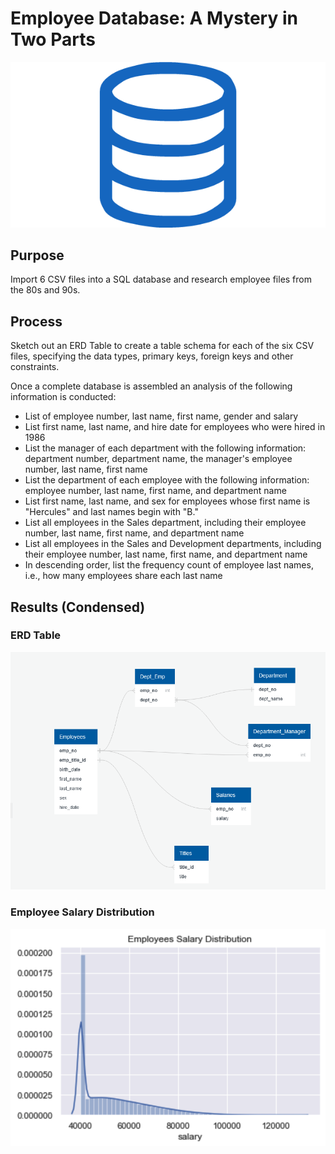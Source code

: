 # Employee Database: A Mystery in Two Parts

![Screenshot](Screenshots/SQLogo.jpg "Screenshot")

## Purpose
Import 6 CSV files into a SQL database and research employee files from the 80s and 90s.

## Process
Sketch out an ERD Table to create a table schema for each of the six CSV files, specifying the data types, primary keys, foreign keys and other constraints.

Once a complete database is assembled an analysis of the following information is conducted:
- List of employee number, last name, first name, gender and salary
- List first name, last name, and hire date for employees who were hired in 1986
- List the manager of each department with the following information: department number,          department name, the manager's employee number, last name, first name
- List the department of each employee with the following information: employee number, last name, first name, and department name
- List first name, last name, and sex for employees whose first name is "Hercules" and last names begin with "B."
- List all employees in the Sales department, including their employee number, last name, first name, and department name
- List all employees in the Sales and Development departments, including their employee number, last name, first name, and department name
- In descending order, list the frequency count of employee last names, i.e., how many employees share each last name

## Results (Condensed)

### ERD Table 
![Screenshot](Screenshots/ERDTables.jpg "Screenshot")

### Employee Salary Distribution
![Screenshot](Screenshots/SalDist.jpg "Screenshot")
